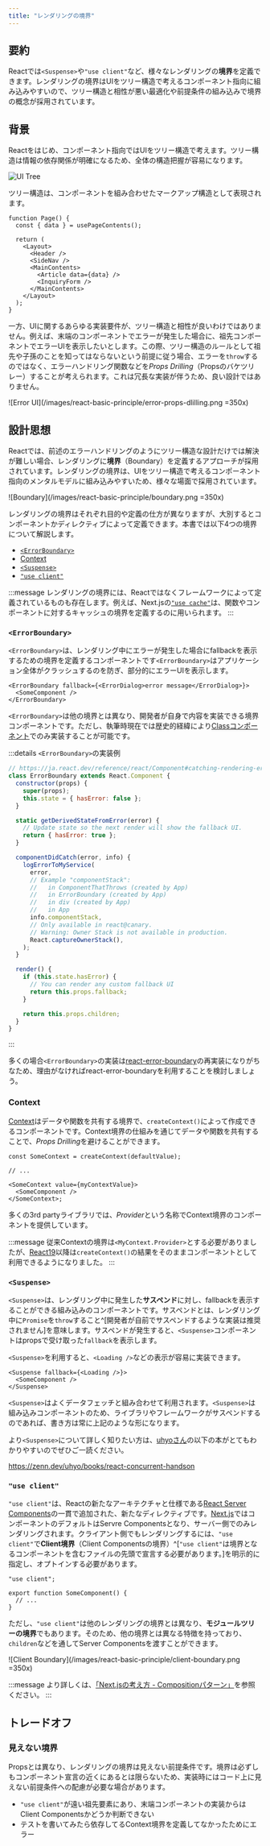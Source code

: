 ```yaml
---
title: "レンダリングの境界"
---
```


## 要約

Reactでは`<Suspense>`や`"use client"`など、様々なレンダリングの**境界**を定義できます。レンダリングの境界はUIをツリー構造で考えるコンポーネント指向に組み込みやすいので、ツリー構造と相性が悪い最適化や前提条件の組み込みで境界の概念が採用されています。

## 背景

Reactをはじめ、コンポーネント指向ではUIをツリー構造で考えます。ツリー構造は情報の依存関係が明確になるため、全体の構造把握が容易になります。

<!-- https://excalidraw.com/#json=TtOtryC5Zw3h2uMnM5l47,fuj9JX_PQrz9S7jEShQAhw -->

![UI Tree](/images/react-basic-principle/ui-tree.png)

ツリー構造は、コンポーネントを組み合わせたマークアップ構造として表現されます。

```tsx
function Page() {
  const { data } = usePageContents();

  return (
    <Layout>
      <Header />
      <SideNav />
      <MainContents>
        <Article data={data} />
        <InquiryForm />
      </MainContents>
    </Layout>
  );
}
```

一方、UIに関するあらゆる実装要件が、ツリー構造と相性が良いわけではありません。例えば、末端のコンポーネントでエラーが発生した場合に、祖先コンポーネントでエラーUIを表示したいとします。この際、ツリー構造のルールとして祖先や子孫のことを知ってはならないという前提に従う場合、エラーを`throw`するのではなく、エラーハンドリング関数などを*Props Drilling*（Propsのバケツリレー）することが考えられます。これは冗長な実装が伴うため、良い設計ではありません。

![Error UI](/images/react-basic-principle/error-props-dlilling.png =350x)

## 設計思想

Reactでは、前述のエラーハンドリングのようにツリー構造な設計だけでは解決が難しい場合、レンダリングに**境界**（Boundary）を定義するアプローチが採用されています。レンダリングの境界は、UIをツリー構造で考えるコンポーネント指向のメンタルモデルに組み込みやすいため、様々な場面で採用されています。

![Boundary](/images/react-basic-principle/boundary.png =350x)

レンダリングの境界はそれぞれ目的や定義の仕方が異なりますが、大別するとコンポーネントかディレクティブによって定義できます。本書では以下4つの境界について解説します。

- [`<ErrorBoundary>`](#errorboundary)
- [Context](#context)
- [`<Suspense>`](#suspense)
- [`"use client"`](#use-client)

:::message
レンダリングの境界には、Reactではなくフレームワークによって定義されているものも存在します。例えば、Next.jsの[`"use cache"`](https://nextjs.org/docs/app/api-reference/directives/use-cache)は、関数やコンポーネントに対するキャッシュの境界を定義するのに用いられます。
:::

### `<ErrorBoundary>`

`<ErrorBoundary>`は、レンダリング中にエラーが発生した場合にfallbackを表示するための境界を定義するコンポーネントです`<ErrorBoundary>`はアプリケーション全体がクラッシュするのを防ぎ、部分的にエラーUIを表示します。

```tsx
<ErrorBoundary fallback={<ErrorDialog>error message</ErrorDialog>}>
  <SomeComponent />
</ErrorBoundary>
```

`<ErrorBoundary>`は他の境界とは異なり、開発者が自身で内容を実装できる境界コンポーネントです。ただし、執筆時現在では歴史的経緯により[Classコンポーネント](https://ja.react.dev/reference/react/Component#defining-a-class-component)でのみ実装することが可能です。

:::details `<ErrorBoundary>`の実装例

```jsx
// https://ja.react.dev/reference/react/Component#catching-rendering-errors-with-an-error-boundary
class ErrorBoundary extends React.Component {
  constructor(props) {
    super(props);
    this.state = { hasError: false };
  }

  static getDerivedStateFromError(error) {
    // Update state so the next render will show the fallback UI.
    return { hasError: true };
  }

  componentDidCatch(error, info) {
    logErrorToMyService(
      error,
      // Example "componentStack":
      //   in ComponentThatThrows (created by App)
      //   in ErrorBoundary (created by App)
      //   in div (created by App)
      //   in App
      info.componentStack,
      // Only available in react@canary.
      // Warning: Owner Stack is not available in production.
      React.captureOwnerStack(),
    );
  }

  render() {
    if (this.state.hasError) {
      // You can render any custom fallback UI
      return this.props.fallback;
    }

    return this.props.children;
  }
}
```

:::

多くの場合`<ErrorBoundary>`の実装は[react-error-boundary](https://www.npmjs.com/package/react-error-boundary)の再実装になりがちなため、理由がなければreact-error-boundaryを利用することを検討しましょう。

### Context

[Context](https://ja.react.dev/learn/passing-data-deeply-with-context)はデータや関数を共有する境界で、`createContext()`によって作成できるコンポーネントです。Context境界の仕組みを通じてデータや関数を共有することで、*Props Drilling*を避けることができます。

```tsx
const SomeContext = createContext(defaultValue);

// ...

<SomeContext value={myContextValue}>
  <SomeComponent />
</SomeContext>;
```

多くの3rd partyライブラリでは、*Provider*という名称でContext境界のコンポーネントを提供しています。

:::message
従来Contextの境界は`<MyContext.Provider>`とする必要がありましたが、[React19](https://ja.react.dev/blog/2024/12/05/react-19#context-as-a-provider)以降は`createContext()`の結果をそのままコンポーネントとして利用できるようになりました。
:::

### `<Suspense>`

`<Suspense>`は、レンダリング中に発生した**サスペンド**に対し、fallbackを表示することができる組み込みのコンポーネントです。サスペンドとは、レンダリング中に`Promise`を`throw`すること^[開発者が自前でサスペンドするような実装は推奨されません]を意味します。サスペンドが発生すると、`<Suspense>`コンポーネントはpropsで受け取った`fallback`を表示します。

`<Suspense>`を利用すると、`<Loading />`などの表示が容易に実装できます。

```tsx
<Suspense fallback={<Loading />}>
  <SomeComponent />
</Suspense>
```

`<Suspense>`はよくデータフェッチと組み合わせて利用されます。`<Suspense>`は組み込みコンポーネントのため、ライブラリやフレームワークがサスペンドするのであれば、書き方は常に上記のような形になります。

より`<Suspense>`について詳しく知りたい方は、[uhyoさん](https://x.com/uhyo_)の以下の本がとてもわかりやすいのでぜひご一読ください。

https://zenn.dev/uhyo/books/react-concurrent-handson

### `"use client"`

`"use client"`は、Reactの新たなアーキテクチャと仕様である[React Server Components](https://ja.react.dev/reference/rsc/server-components)の一貫で追加された、新たなディレクティブです。[Next.js](https://nextjs.org/)ではコンポーネントのデフォルトはServre Componentsとなり、サーバー側でのみレンダリングされます。クライアント側でもレンダリングするには、`"use client"`で**Client境界**（Client Componentsの境界）^[`"use client"`は境界となるコンポーネントを含むファイルの先頭で宣言する必要があります。]を明示的に指定し、オプトインする必要があります。

```tsx
"use client";

export function SomeComponent() {
  // ...
}
```

ただし、`"use client"`は他のレンダリングの境界とは異なり、**モジュールツリーの境界**でもあります。そのため、他の境界とは異なる特徴を持っており、`children`などを通してServer Componentsを渡すことができます。

![Client Boundary](/images/react-basic-principle/client-boundary.png =350x)

:::message
より詳しくは、[「Next.jsの考え方 - Compositionパターン」](https://zenn.dev/akfm/books/nextjs-basic-principle/viewer/part_2_composition_pattern)を参照ください。
:::

## トレードオフ

### 見えない境界

Propsとは異なり、レンダリングの境界は見えない前提条件です。境界は必ずしもコンポーネント宣言の近くにあるとは限らないため、実装時にはコード上に見えない前提条件への配慮が必要な場合があります。

- `"use client"`が遠い祖先要素にあり、末端コンポーネントの実装からはClient Componentsかどうか判断できない
- テストを書いてみたら依存してるContext境界を定義してなかったためにエラー

